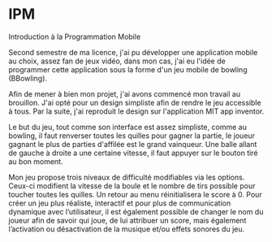 # IPM
Introduction à la Programmation Mobile

Second semestre de ma licence, j'ai pu développer une application mobile au choix, assez fan de jeux vidéo, dans mon cas, j'ai eu l'idée de programmer cette application sous la forme d'un jeu mobile de bowling (BBowling).

Afin de mener à bien mon projet, j'ai avons commencé mon travail au brouillon. J'ai opté pour un design simpliste afin de rendre le jeu accessible à tous. Par la suite, j'ai reproduit le design sur l'application MIT app inventor.

Le but du jeu, tout comme son interface est assez simpliste, comme au bowling, il faut renverser toutes les quilles pour gagner la partie, le joueur gagnant le plus de parties d'affilée est le grand vainqueur. Une balle allant de gauche à droite a une certaine vitesse, il faut appuyer sur le bouton tiré au bon moment.

Mon jeu propose trois niveaux de difficulté modifiables via les options. Ceux-ci modifient la vitesse de la boule et le nombre de tirs possible pour toucher toutes les quilles. Un retour au menu réinitialisera le score à 0. Pour créer un jeu plus réaliste, interactif et pour plus de communication dynamique avec l’utilisateur, il est également possible de changer le nom du joueur afin de savoir qui joue, de lui attribuer un score, mais également l’activation ou désactivation de la musique et/ou effets sonores du jeu.

